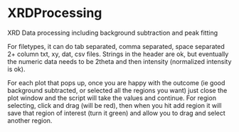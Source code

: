 # XRDProcessing
XRD Data processing including background subtraction and peak fitting

For filetypes, it can do tab separated, comma separated, space separated 2+ column txt, xy, dat, csv files. Strings in the header are ok, but eventually the numeric data needs to be 2theta and then intensity (normalized intensity is ok).

For each plot that pops up, once you are happy with the outcome (ie good background subtracted, or selected all the regions you want) just close the plot window and the script will take the values and continue. For region selecting, click and drag (will be red), then when you hit add region it will save that region of interest (turn it green) and allow you to drag and select another region.

